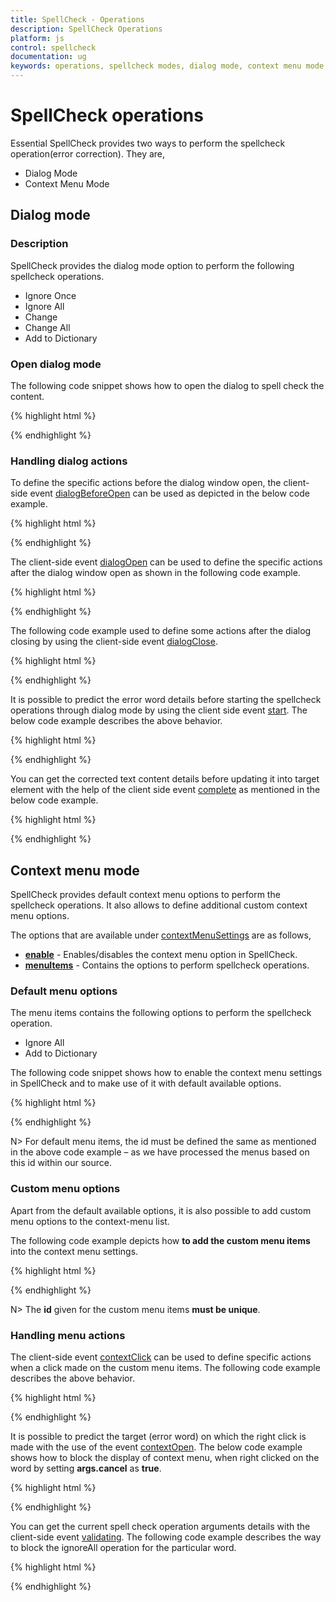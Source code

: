 ```yaml
---
title: SpellCheck - Operations
description: SpellCheck Operations
platform: js
control: spellcheck
documentation: ug
keywords: operations, spellcheck modes, dialog mode, context menu mode,  custom menu, handling menu actions, handling dialog actions
---
```

# SpellCheck operations

Essential SpellCheck provides two ways to perform the spellcheck operation(error correction). They are,

* Dialog Mode 
* Context Menu Mode  

## Dialog mode

### Description

SpellCheck provides the dialog mode option to perform the following spellcheck operations.

* Ignore Once
* Ignore All
* Change
* Change All
* Add to Dictionary

### Open dialog mode

The following code snippet shows how to open the dialog to spell check the content.

{% highlight html %}
 
<div id="SpellCheck"></div> 
 
<script>
$(function () {
            $("#SpellCheck").ejSpellCheck({
                dictionarySettings: {
                    dictionaryUrl: "http://js.syncfusion.com/demos/ejservices/api/SpellCheck/CheckWords",
                    customDictionaryUrl: "http://js.syncfusion.com/demos/ejservices/api/SpellCheck/AddToDictionary"
                },
            });        
            var schObj = $("#SpellCheck").data("ejSpellCheck");
            schObj.showInDialog(); // Open the dialog mode
        });

</script>

{% endhighlight %}

### Handling dialog actions

To define the specific actions before the dialog window open, the client-side event [dialogBeforeOpen](/api/js/ejspellcheck#events:dialogbeforeopen) can be used as depicted in the below code example.

{% highlight html %}

<div id="SpellCheck"></div>
    
<script type="text/javascript">
    $(function () {
            $("#SpellCheck").ejSpellCheck({
                dictionarySettings: {
                    dictionaryUrl: "http://js.syncfusion.com/demos/ejservices/api/SpellCheck/CheckWords",
                    customDictionaryUrl: "http://js.syncfusion.com/demos/ejservices/api/SpellCheck/AddToDictionary"
                },
                dialogBeforeOpen:"onDialogBeforeOpen"
            });
        });

        function onDialogBeforeOpen(args) {
            if (args.requestType == "dialogBeforeOpen") {
                alert("dialog before open event triggered");
            }
        }

</script>

{% endhighlight %}

The client-side event [dialogOpen](/api/js/ejspellcheck#events:dialogopen) can be used to define the specific actions after the dialog window open as shown in the following code example.

{% highlight html %}

<div id="SpellCheck"></div>
    
<script type="text/javascript">
    $(function () {
            $("#SpellCheck").ejSpellCheck({
                dictionarySettings: {
                    dictionaryUrl: "http://js.syncfusion.com/demos/ejservices/api/SpellCheck/CheckWords",
                    customDictionaryUrl: "http://js.syncfusion.com/demos/ejservices/api/SpellCheck/AddToDictionary"
                },
                dialogOpen:"onDialogOpen"
            });
        });

        function onDialogOpen(args) {
            if (args.requestType == "dialogOpen") {
                alert(args.targetText);
            }
        }

</script>

{% endhighlight %}

The following code example used to define some actions after the dialog closing by using the client-side event [dialogClose](/api/js/ejspellcheck#events:dialogclose).

{% highlight html %}

<div id="SpellCheck"></div>
    
<script type="text/javascript">
    $(function () {
            $("#SpellCheck").ejSpellCheck({
                dictionarySettings: {
                    dictionaryUrl: "http://js.syncfusion.com/demos/ejservices/api/SpellCheck/CheckWords",
                    customDictionaryUrl: "http://js.syncfusion.com/demos/ejservices/api/SpellCheck/AddToDictionary"
                },
                dialogClose:"onDialogClose"
            });
        });

        function onDialogClose(args) {
            if (args.requestType == "dialogClose") {
                alert(args.updatedText);
            }
        }

</script>

{% endhighlight %}

It is possible to predict the error word details before starting the spellcheck operations through dialog mode by using the client side event [start](/api/js/ejspellcheck#members:start). The below code example describes the above behavior.

{% highlight html %}

<div id="SpellCheck"></div>
    
<script type="text/javascript">
    $(function () {
            $("#SpellCheck").ejSpellCheck({
                dictionarySettings: {
                    dictionaryUrl: "http://js.syncfusion.com/demos/ejservices/api/SpellCheck/CheckWords",
                    customDictionaryUrl: "http://js.syncfusion.com/demos/ejservices/api/SpellCheck/AddToDictionary"
                },
                start:"onSpellCheckStart"
            });
        });

        function onSpellCheckStart(args) {
            if (args.requestType == "spellCheckDialog") {
                alert(args.errorWords);
            }
        }

</script>

{% endhighlight %}

You can get the corrected text content details before updating it into target element with the help of the client side event [complete](/api/js/ejspellcheck#members:complete) as mentioned in the below code example.

{% highlight html %}

<div id="SpellCheck"></div>
    
<script type="text/javascript">
    $(function () {
            $("#SpellCheck").ejSpellCheck({
                dictionarySettings: {
                    dictionaryUrl: "http://js.syncfusion.com/demos/ejservices/api/SpellCheck/CheckWords",
                    customDictionaryUrl: "http://js.syncfusion.com/demos/ejservices/api/SpellCheck/AddToDictionary"
                },
                complete:"onCheckComplete"
            });
        });

        function onCheckComplete(args) {
            if (args.requestType == "changeErrorWord") {
                alert(args.targetText);
            }
        }

</script>

{% endhighlight %}

## Context menu mode

SpellCheck provides default context menu options to perform the spellcheck operations. It also allows to define additional custom context menu options.

The options that are available under [contextMenuSettings](/api/js/ejspellcheck#members:contextmenusettings) are as follows,

* [**enable**](/api/js/ejspellcheck#members:contextmenusettings-enable) - Enables/disables the context menu option in SpellCheck.
* [**menuItems**](/api/js/ejspellcheck#members:contextmenusettings-menuitems) - Contains the options to perform spellcheck operations.

### Default menu options

The menu items contains the following options to perform the spellcheck operation.

* Ignore All
* Add to Dictionary 

The following code snippet shows how to enable the context menu settings in SpellCheck and to make use of it with default available options.

{% highlight html %}
 
<div id="SpellCheck"></div> 
 
<script>

           $("#SpellCheck").ejSpellCheck({
                contextMenuSettings: {
                    enable: true,
                    menuItems: [
                        { id: "IgnoreAll", text: "Ignore All" },
                        { id: "AddToDictionary", text: "Add To Dictionary" }
                    ]
                },
                dictionarySettings: {
                    dictionaryUrl: "http://js.syncfusion.com/demos/ejservices/api/SpellCheck/CheckWords",
                    customDictionaryUrl: "http://js.syncfusion.com/demos/ejservices/api/SpellCheck/AddToDictionary"
                }
            });
</script>

{% endhighlight %}

N> For default menu items, the id must be defined the same as mentioned in the above code example – as we have processed the menus based on this id within our source.

### Custom menu options

Apart from the default available options, it is also possible to add custom menu options to the context-menu list.

The following code example depicts how **to add the custom menu items** into the context menu settings.

{% highlight html %}

<div id="SpellCheck"></div>
    
<script type="text/javascript">
    $(function () {
            $("#SpellCheck").ejSpellCheck({
                contextMenuSettings: {
                    enable: true,
                    menuItems: [
                        { id: "Ignore", text: "IgnoreOnce" },
                        { id: "IgnoreAll", text: "Ignore All" },
                        { id: "AddToDictionary", text: "Add To Dictionary" }
                    ]
                },
                dictionarySettings: {
                    dictionaryUrl: "http://js.syncfusion.com/demos/ejservices/api/SpellCheck/CheckWords",
                    customDictionaryUrl: "http://js.syncfusion.com/demos/ejservices/api/SpellCheck/AddToDictionary"
                }
            });
        });
</script>

{% endhighlight %}

N> The **id** given for the custom menu items **must be unique**.

### Handling menu actions

The client-side event [contextClick](/api/js/ejspellcheck#events:contextClick) can be used to define specific actions when a click made on the custom menu items. The following code example describes the above behavior.

{% highlight html %}

<div id="SpellCheck"></div>
    
<script type="text/javascript">
    $(function () {
            $("#SpellCheck").ejSpellCheck({
                contextMenuSettings: {
                    enable: true,
                    menuItems: [
                        { id: "Ignore", text: "IgnoreOnce" },
                        { id: "IgnoreAll", text: "Ignore All" },
                        { id: "AddToDictionary", text: "Add To Dictionary" }
                    ]
                },
                dictionarySettings: {
                    dictionaryUrl: "http://js.syncfusion.com/demos/ejservices/api/SpellCheck/CheckWords",
                    customDictionaryUrl: "http://js.syncfusion.com/demos/ejservices/api/SpellCheck/AddToDictionary"
                },
                contextClick:"onCustomMenuClick"
            });
        });

        function onCustomMenuClick(args) {
            if (args.selectedOption == "Ignore") {
                alert("Custom menu clicked");
            }
        }

</script>

{% endhighlight %}


It is possible to predict the target (error word) on which the right click is made with the use of the event [contextOpen](/api/js/ejspellcheck#events:contextOpen). The below code example shows how to block the display of context menu, when right clicked on the word by setting **args.cancel** as **true**.

{% highlight html %}

<div id="SpellCheck"></div>
    
<script type="text/javascript">
    $(function () {
            $("#SpellCheck").ejSpellCheck({
                contextMenuSettings: {
                    enable: true,
                    menuItems: [
                        { id: "IgnoreAll", text: "Ignore All" },
                        { id: "AddToDictionary", text: "Add To Dictionary" }
                    ]
                },
                dictionarySettings: {
                    dictionaryUrl: "http://js.syncfusion.com/demos/ejservices/api/SpellCheck/CheckWords",
                    customDictionaryUrl: "http://js.syncfusion.com/demos/ejservices/api/SpellCheck/AddToDictionary"
                },
                contextOpen:"onBeforeOpen"
            });
        });

        function onBeforeOpen(args) {
            if (args.selectedErrorWord == "Facebook") {
                args.cancel=true;
            }
        }

</script>

{% endhighlight %}

You can get the current spell check operation arguments details with the client-side event [validating](/api/js/ejspellcheck#events:validating). The following code example describes the way to block the ignoreAll operation for the particular word.

{% highlight html %}

<div id="SpellCheck"></div>
    
<script type="text/javascript">
    $(function () {
            $("#SpellCheck").ejSpellCheck({                
                dictionarySettings: {
                    dictionaryUrl: "http://js.syncfusion.com/demos/ejservices/api/SpellCheck/CheckWords",
                    customDictionaryUrl: "http://js.syncfusion.com/demos/ejservices/api/SpellCheck/AddToDictionary"
                },
                validating:"onSpellChecking"
            });
        });

        function onSpellChecking(args) {
            if (args.requestType == "ignoreAll" && args.ignoreWord=="textarea") {
                args.cancel=true;
            }
        }

</script>

{% endhighlight %}